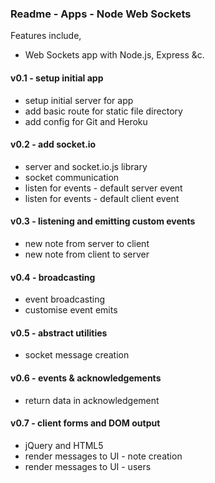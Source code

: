 ### Readme - Apps - Node Web Sockets



Features include,

  * Web Sockets app with Node.js, Express &c.

#### v0.1 - setup initial app
  * setup initial server for app
  * add basic route for static file directory
  * add config for Git and Heroku

#### v0.2 - add socket.io
  * server and socket.io.js library
  * socket communication
  * listen for events - default server event
  * listen for events - default client event

#### v0.3 - listening and emitting custom events
  * new note from server to client
  * new note from client to server

#### v0.4 - broadcasting
  * event broadcasting
  * customise event emits

#### v0.5 - abstract utilities
  * socket message creation

#### v0.6 - events & acknowledgements
  * return data in acknowledgement

#### v0.7 - client forms and DOM output
  * jQuery and HTML5
  * render messages to UI - note creation
  * render messages to UI - users
